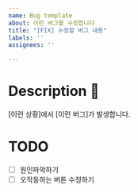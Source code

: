 ```yaml
---
name: Bug template
about: 이런 버그를 수정합니다
title: "[FIX] 수정할 버그 내용"
labels: ''
assignees: ''

---
```


# Description 🐛
[이런 상황]에서 [이런 버그]가 발생합니다.

# TODO
- [ ] 원인파악하기
- [ ] 오작동하는 버튼 수정하기
